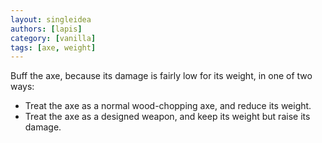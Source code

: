 ```yaml
---
layout: singleidea
authors: [lapis]
category: [vanilla]
tags: [axe, weight]
---
```

Buff the axe, because its damage is fairly low for its weight, in one of two
ways:
* Treat the axe as a normal wood-chopping axe, and reduce its weight.
* Treat the axe as a designed weapon, and keep its weight but raise its damage.
